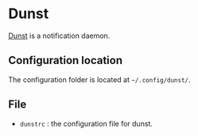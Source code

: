 # Dunst
[Dunst](https://dunst-project.org) is a notification daemon.

## Configuration location
The configuration folder is located at `~/.config/dunst/`.

## File
- `dunstrc` : the configuration file for dunst.
